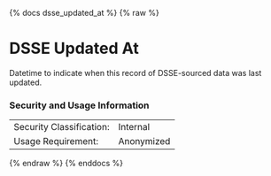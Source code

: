 {% docs dsse_updated_at %}
{% raw %}

# DSSE Updated At
Datetime to indicate when this record of DSSE-sourced data was last updated.

### Security and Usage Information
|     |     |
| --- | --- |
| Security Classification: | Internal |
| Usage Requirement:       | Anonymized |

{% endraw %}
{% enddocs %}